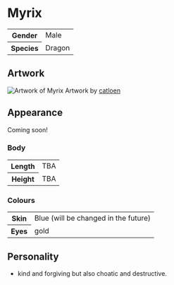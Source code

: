 # Myrix
<table>
  <tr>
    <th>Gender</th>
    <td>Male</td>
  </tr>
  <tr>
    <th>Species</th>
    <td>Dragon</td>
  </tr>
</table>

## Artwork
![Artwork of Myrix](https://i.imgur.com/pPcBy5c.jpg)
Artwork by [catloen](https://www.instagram.com/p/B2__y7IIV8h/)

## Appearance
Coming soon!

### Body
<table>
  <tr>
    <th>Length</th>
    <td>TBA</td>
  </tr>
  <tr>
    <th>Height</th>
    <td>TBA</td>
  </tr>
</table>

### Colours
<table>
  <tr>
    <th>Skin</th>
    <td>Blue (will be changed in the future)</td>
  </tr>
  <tr>
    <th>Eyes</th>
    <td>gold</td>
  </tr>
</table>

## Personality
*  kind and forgiving but also choatic and destructive.
